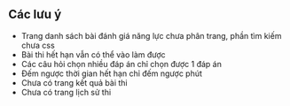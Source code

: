 ## Các lưu ý
- Trang danh sách bài đánh giá năng lực chưa phân trang, phần tìm kiếm chưa css
- Bài thi hết hạn vẫn có thể vào làm được
- Các câu hỏi chọn nhiều đáp án chỉ chọn được 1 đáp án
- Đếm ngược thời gian hết hạn chỉ đếm ngược phút
- Chưa có trang kết quả bài thi
- Chưa có trang lịch sử thi
